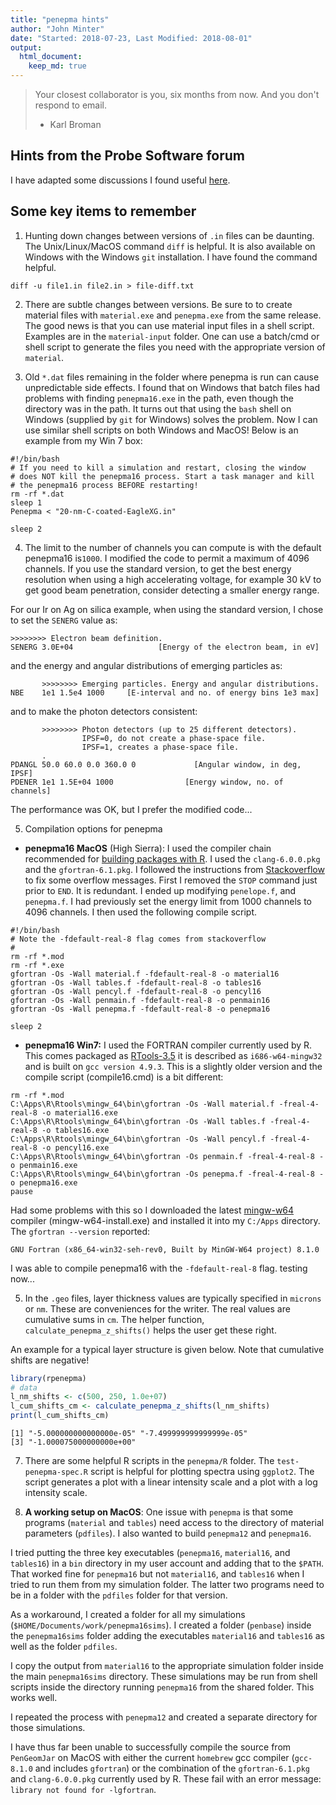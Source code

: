 ```yaml
---
title: "penepma hints"
author: "John Minter"
date: "Started: 2018-07-23, Last Modified: 2018-08-01"
output:
  html_document:
    keep_md: true
---
```




> Your closest collaborator is you, six months from now. And you
> don't respond to email.    
> - Karl Broman

## Hints from the Probe Software forum

I have adapted some discussions I found useful
[here](./penepma-probe-software-hints.md).

## Some key items to remember

1. Hunting down changes between versions of `.in` files can be daunting.
The Unix/Linux/MacOS command `diff` is helpful. It is also available on
Windows with the Windows `git` installation. I have found the command helpful.

```
diff -u file1.in file2.in > file-diff.txt
```



2. There are subtle changes between versions. Be sure to to create
material files with `material.exe` and `penepma.exe` from the same
release. The good news is that you can use material input files in
a shell script. Examples are in the `material-input` folder. One
can use a batch/cmd or shell script to generate the files you need
with the appropriate version of `material`.

3. Old `*.dat` files remaining in the folder where penepma is run
can cause unpredictable side effects. I found that on Windows that
batch files had problems with finding `penepma16.exe` in the path,
even though the directory was in the path. It turns out that using
the `bash` shell on Windows (supplied by `git` for Windows) solves
the problem. Now I can use similar shell scripts on both Windows
and MacOS! Below is an example from my Win 7 box:

```
#!/bin/bash
# If you need to kill a simulation and restart, closing the window
# does NOT kill the penepma16 process. Start a task manager and kill
# the penepma16 process BEFORE restarting!
rm -rf *.dat
sleep 1
Penepma < "20-nm-C-coated-EagleXG.in"

sleep 2
```

4. The limit to the number of channels you can compute is with
the default penepma16 is`1000`. I modified the code to permit a
maximum of 4096 channels. If you use the standard version, to get the
best energy resolution when using a high accelerating voltage, for
example 30 kV to get good beam penetration, consider detecting a
smaller energy range.

For our Ir on Ag on silica example, when using the standard version,
I chose to set the `SENERG` value as:

```
>>>>>>>> Electron beam definition.
SENERG 3.0E+04                   [Energy of the electron beam, in eV]
```

and the energy and angular distributions of emerging particles as:

```
       >>>>>>>> Emerging particles. Energy and angular distributions.
NBE    1e1 1.5e4 1000     [E-interval and no. of energy bins 1e3 max]
```

and to make the photon detectors consistent:

```
       >>>>>>>> Photon detectors (up to 25 different detectors).
                IPSF=0, do not create a phase-space file.
                IPSF=1, creates a phase-space file.
       .
PDANGL 50.0 60.0 0.0 360.0 0             [Angular window, in deg, IPSF]
PDENER 1e1 1.5E+04 1000                [Energy window, no. of channels]
```

The performance was OK, but I prefer the modified code...

5. Compilation options for penepma

- **penepma16 MacOS** (High Sierra): I used the compiler chain recommended for [building packages with R](http://cran.revolutionanalytics.com/bin/macosx/tools/). I used the `clang-6.0.0.pkg` and the `gfortran-6.1.pkg`. I followed the instructions from [Stackoverflow](https://stackoverflow.com/questions/44308577/ieee-underflow-flag-ieee-denormal-in-fortran-77) to fix some overflow messages. First I removed the `STOP` command just prior to `END`. It is redundant. I ended up modifying `penelope.f`, and `penepma.f`. I had previously set the energy limit from 1000 channels to 4096 channels. I then used the following compile script.

```
#!/bin/bash
# Note the -fdefault-real-8 flag comes from stackoverflow
# 
rm -rf *.mod
rm -rf *.exe
gfortran -Os -Wall material.f -fdefault-real-8 -o material16
gfortran -Os -Wall tables.f -fdefault-real-8 -o tables16
gfortran -Os -Wall pencyl.f -fdefault-real-8 -o pencyl16
gfortran -Os -Wall penmain.f -fdefault-real-8 -o penmain16
gfortran -Os -Wall penepma.f -fdefault-real-8 -o penepma16

sleep 2
```

- **penepma16 Win7:** I used the FORTRAN compiler currently used by R.
This comes packaged as [RTools-3.5](http://cran.revolutionanalytics.com/bin/windows/Rtools/Rtools35.exe) it is described as `i686-w64-mingw32` and is built on `gcc version 4.9.3`. This is a slightly older version and the compile script (compile16.cmd) is a bit different:

```
rm -rf *.mod
C:\Apps\R\Rtools\mingw_64\bin\gfortran -Os -Wall material.f -freal-4-real-8 -o material16.exe
C:\Apps\R\Rtools\mingw_64\bin\gfortran -Os -Wall tables.f -freal-4-real-8 -o tables16.exe
C:\Apps\R\Rtools\mingw_64\bin\gfortran -Os -Wall pencyl.f -freal-4-real-8 -o pencyl16.exe
C:\Apps\R\Rtools\mingw_64\bin\gfortran -Os penmain.f -freal-4-real-8 -o penmain16.exe
C:\Apps\R\Rtools\mingw_64\bin\gfortran -Os penepma.f -freal-4-real-8 -o penepma16.exe
pause
```

Had some problems with this so I downloaded the latest  [mingw-w64](https://sourceforge.net/projects/mingw-w64/) compiler (mingw-w64-install.exe) and installed it into my `C:/Apps` directory. The `gfortran --version` reported:

```
GNU Fortran (x86_64-win32-seh-rev0, Built by MinGW-W64 project) 8.1.0
```
I was able to compile penepma16 with the  `-fdefault-real-8` flag. testing now...


5. In the `.geo` files, layer thickness values are typically specified
in `microns` or `nm`. These are conveniences for the writer. The real
values are cumulative sums in `cm`. The helper function,
`calculate_penepma_z_shifts()` helps the user get these right.

An example for a typical layer structure is given below. Note that
cumulative shifts are negative!


```r
library(rpenepma)
# data
l_nm_shifts <- c(500, 250, 1.0e+07)
l_cum_shifts_cm <- calculate_penepma_z_shifts(l_nm_shifts)
print(l_cum_shifts_cm)
```

```
[1] "-5.000000000000000e-05" "-7.499999999999999e-05"
[3] "-1.000075000000000e+00"
```

7. There are some helpful R scripts in the `penepma/R` folder.
The `test-penepma-spec.R` script is helpful for plotting spectra
using `ggplot2`. The script generates a plot with a linear intensity
scale and a plot with a log intensity scale.

8. **A working setup on MacOS**: One issue with `penepma` is that some
programs (`material` and `tables`) need access to the directory of
material parameters (`pdfiles`). I also wanted to build `penepma12` and `penepma16`.

I tried putting the three key executables (`penepma16`, `material16`, and `tables16`) in a `bin` directory in my user account and adding that to the `$PATH`. That worked fine for `penepma16` but not `material16`, and `tables16` when I tried to run them from my simulation folder. The latter two programs need to be in a folder with the `pdfiles` folder for that version.

As a workaround, I created a folder for all my simulations 
(`$HOME/Documents/work/penepma16sims`). I created a folder (`penbase`)
inside the `penepma16sims` folder adding the executables  `material16`
and `tables16` as well as the folder `pdfiles`.

I copy the output from `material16` to the appropriate simulation folder inside the main `penepma16sims` directory. These simulations may be run from shell scripts inside the directory running `penepma16` from the shared
folder. This works well.

I repeated the process with `penepma12` and created a separate directory
for those simulations.

I have thus far been unable to successfully compile the
source from `PenGeomJar` on MacOS with either the current 
`homebrew` gcc compiler (`gcc-8.1.0` and includes `gfortran`) or
the combination of the `gfortran-6.1.pkg` and `clang-6.0.0.pkg` 
currently used by R. These fail with an error message:
`library not found for -lgfortran`.






